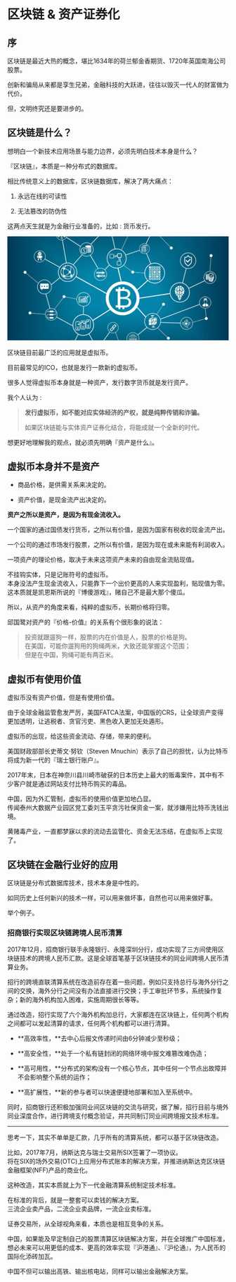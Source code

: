 # 区块链 & 资产证券化
## 序

区块链是最近大热的概念，堪比1634年的荷兰郁金香期货、1720年英国南海公司股票。

创新和骗局从来都是孪生兄弟，金融科技的大跃进，往往以毁灭一代人的财富做为代价。

但，文明终究还是要进步的。

## 区块链是什么？

想明白一个新技术应用场景与能力边界，必须先明白技术本身是什么？

『区块链』，本质是一种分布式的数据库。

相比传统意义上的数据库，区块链数据库，解决了两大痛点：

1.  永远在线的可读性
    
2.  无法篡改的防伪性
    

这两点天生就是为金融行业准备的，比如 : 货币发行。

![1_KU9JHAVTeqI4lnc4qb69gA.jpeg](/-/S/jpeg/0SC5yPnfuZiipVJspGScwJHqAY9RXvOcCKMfmQ.jpeg)

区块链目前最广泛的应用就是虚拟币。

目前最常见的ICO，也就是发行一款新的虚拟币。

很多人觉得虚拟币本身就是一种资产，发行数字货币就是发行资产。

我个人认为 :

> **发行虚拟币，如不能对应实体经济的产权，就是纯粹传销和诈骗。**
> 
> 如果区块链能与实体资产证券化结合，将能成就一个全新的时代。

想更好地理解我的观点，就必须先明确『资产是什么』。

## 虚拟币本身并不是资产

*   商品价格，是供需关系来决定的。
    
*   资产价值，是现金流产出决定的。
    

**资产之所以是资产，是因为有现金流收入。**

一个国家的通过国债发行货币，之所以有价值，是因为国家有税收的现金流产出。

一个公司的通过市场发行股票，之所以有价值，是因为现在或未来能有利润收入。

一项资产的理论价格，取决于未来这项资产未来的自由现金流贴现值。

不挂钩实体，只是记账符号的虚拟币。  
本身没法产生现金流收入，只能靠下一个出价更高的人来实现盈利，贴现值为零。  
这本质就是凯恩斯所说的『博傻游戏』，赌自己不是最大那个傻瓜。

所以，从资产的角度来看，纯粹的虚拟币，长期价格将归零。

邱国鹭对资产的『价格-价值』的关系有个很形象的说法：

> 投资就跟遛狗一样，股票的内在价值是人，股票的价格是狗。  
> 在美国，可能你遛狗用的狗绳两米，大致还能掌握这个范围；  
> 但是在中国，狗绳可能有两百米。

## 虚拟币有使用价值

虚拟币没有资产价值，但是有使用价值。

由于全球金融监管愈发严厉，美国FATCA法案，中国版的CRS，让全球资产变得更加透明，让逃税者、贪官污吏、黑色收入更加无处遁形。

虚拟币的出现，给这些资金流动、存储，带来的便利。

美国财政部部长史蒂文·努钦（Steven Mnuchin）表示了自己的担忧，认为比特币将成为新一代的『瑞士银行账户』。

2017年末，日本在神奈川县川崎市破获的日本历史上最大的贩毒案件，其中有不少客户就是通过网站支付比特币购买的毒品。

中国，因为外汇管制，虚拟币的使用价值更加地凸显。  
传闻泰州大数据产业园区党工委刘玉平贪污社保资金一案，就涉嫌用比特币洗钱出境。

黄赌毒产业，一直都梦寐以求的流动去监管化、资金无法冻结，在虚拟币上实现了。

## 区块链在金融行业好的应用

区块链是分布式数据库技术，技术本身是中性的。

如同历史上任何新兴的技术一样，可以用来做坏事，自然也可以用来做好事。

举个例子。

### 招商银行实现区块链跨境人民币清算

2017年12月，招商银行联手永隆银行、永隆深圳分行，成功实现了三方间使用区块链技术的跨境人民币汇款。这是全球首笔基于区块链技术的同业间跨境人民币清算业务。

招行的跨境直联清算系统在改造前存在着一些问题，例如只支持总行与海外分行之间的交换，海外分行之间没有办法直接进行交换；手工审批环节多，系统操作复杂；新的海外机构加入困难，实施周期很长等等。

通过改造，招行实现了六个海外机构加总行，大家都连在区块链上，任何两个机构之间都可以发起清算的请求，任何两个机构都可以进行清算。

*   **高效率性，**去中心后报文传递时间由6分钟减少至秒级；
    
*   **高安全性，**处于一个私有链封闭的网络环境中报文难篡改难伪造；
    
*   **高可用性，**分布式的架构没有一个核心节点，其中任何一个节点出故障并不会影响整个系统的运作；
    
*   **高扩展性，**新的参与者可以快速便捷地部署和加入至系统中。
    

同时，招商银行还积极加强同业间区块链的交流与研究，据了解，招行目前与境外同业深度合作，进行跨境支付概念验证，并共同制订同业间跨境报文技术标准。

---

思考一下，其实不单单是汇款，几乎所有的清算系统，都可以基于区块链改造。

比如，2017年7月，纳斯达克与瑞士交易所SIX签署了一项协议。  
将在SIX的场外交易(OTC)上应用分布式账本的解决方案，并推进纳斯达克区块链金融框架(NFF)产品的商业化。

这种改造，其实本质就上为下一代金融清算系统制定技术标准。

在标准的背后，就是一整套可以卖钱的解决方案。  
三流企业卖产品，二流企业卖品牌，一流企业卖标准。  

证券交易所，从全球视角来看，本质也是相互竞争的关系。

中国，如果能及早定制自己的股票清算区块链解决方案，并在全球推广中国标准，想必未来可以用更低的成本、更高的效率实现『沪港通』、『沪伦通』，为人民币的国际化添砖加瓦。

中国不但可以输出高铁、输出核电站，同样可以输出金融解决方案。